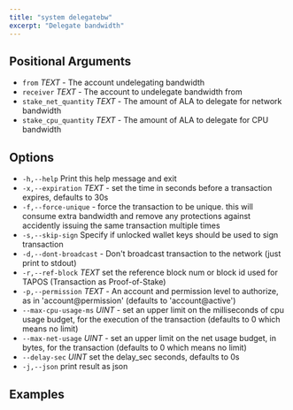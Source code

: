 ```yaml
---
title: "system delegatebw"
excerpt: "Delegate bandwidth"
---
```


## Positional Arguments

- `from` _TEXT_ - The account undelegating bandwidth
- `receiver` _TEXT_ - The account to undelegate bandwidth from
- `stake_net_quantity` _TEXT_ - The amount of ALA to delegate for network bandwidth
- `stake_cpu_quantity` _TEXT_ - The amount of ALA to delegate for CPU bandwidth

## Options

- `-h,--help` Print this help message and exit
- `-x,--expiration` _TEXT_ - set the time in seconds before a transaction expires, defaults to 30s
- `-f,--force-unique` - force the transaction to be unique. this will consume extra bandwidth and remove any protections against accidently issuing the same transaction multiple times
- `-s,--skip-sign` Specify if unlocked wallet keys should be used to sign transaction
- `-d,--dont-broadcast` - Don't broadcast transaction to the network (just print to stdout)
- `-r,--ref-block` _TEXT_ set the reference block num or block id used for TAPOS (Transaction as Proof-of-Stake)
- `-p,--permission` _TEXT_ - An account and permission level to authorize, as in 'account@permission' (defaults to 'account@active')
- `--max-cpu-usage-ms` _UINT_ - set an upper limit on the milliseconds of cpu usage budget, for the execution of the transaction (defaults to 0 which means no limit)
- `--max-net-usage` _UINT_ - set an upper limit on the net usage budget, in bytes, for the transaction (defaults to 0 which means no limit)
- `--delay-sec` _UINT_ set the delay_sec seconds, defaults to 0s
- `-j,--json` print result as json

## Examples
